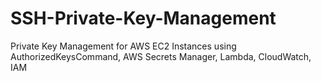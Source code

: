 # SSH-Private-Key-Management
Private Key Management for AWS EC2 Instances using AuthorizedKeysCommand, AWS Secrets Manager, Lambda, CloudWatch, IAM
